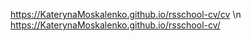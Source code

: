 https://KaterynaMoskalenko.github.io/rsschool-cv/cv \n
https://KaterynaMoskalenko.github.io/rsschool-cv/
